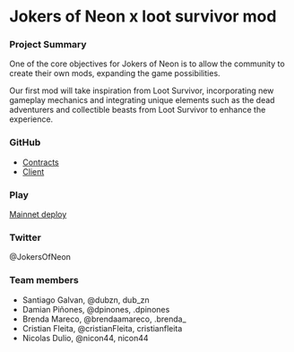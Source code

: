 # Jokers of Neon x loot survivor mod

### Project Summary

One of the core objectives for Jokers of Neon is to allow the community to create their own mods, expanding the game possibilities.

Our first mod will take inspiration from Loot Survivor, incorporating new gameplay mechanics and integrating unique elements such as the dead adventurers and collectible beasts from Loot Survivor to enhance the experience.

### GitHub

- [Contracts](https://github.com/caravana-studio/jokers-ls-mod-contracts/tree/game-jam-5-contracts)
- [Client](https://github.com/caravana-studio/jokers-ls-mod-client/tree/game-jam-5-client)

### Play

[Mainnet deploy](https://ls.jokersofneon.com/)

### Twitter

@JokersOfNeon

### Team members

- Santiago Galvan, @dubzn, dub_zn
- Damian Piñones, @dpinones, .dpinones
- Brenda Mareco, @brendaamareco, .brenda\_
- Cristian Fleita, @cristianFleita, cristianfleita
- Nicolas Dulio, @nicon44, nicon44
